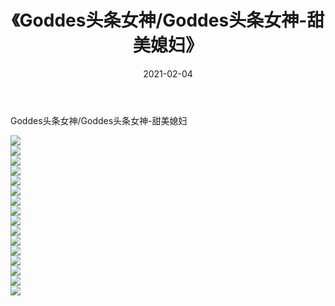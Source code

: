 ﻿---
layout: post
title:  《Goddes头条女神/Goddes头条女神-甜美媳妇》
date:   2021-02-04
img: http://img.660000.xyz/Sharelink/网络美图/2021/Goddes头条女神/Goddes头条女神-甜美媳妇/000.jpg
categories: [美女, 清纯, 唯美]
---

Goddes头条女神/Goddes头条女神-甜美媳妇

 ![](http://img.660000.xyz/Sharelink/网络美图/2021/Goddes头条女神/Goddes头条女神-甜美媳妇/001.jpg) <br>![](http://img.660000.xyz/Sharelink/网络美图/2021/Goddes头条女神/Goddes头条女神-甜美媳妇/002.jpg) <br>![](http://img.660000.xyz/Sharelink/网络美图/2021/Goddes头条女神/Goddes头条女神-甜美媳妇/003.jpg) <br>![](http://img.660000.xyz/Sharelink/网络美图/2021/Goddes头条女神/Goddes头条女神-甜美媳妇/004.jpg) <br>![](http://img.660000.xyz/Sharelink/网络美图/2021/Goddes头条女神/Goddes头条女神-甜美媳妇/005.jpg) <br>![](http://img.660000.xyz/Sharelink/网络美图/2021/Goddes头条女神/Goddes头条女神-甜美媳妇/006.jpg) <br>![](http://img.660000.xyz/Sharelink/网络美图/2021/Goddes头条女神/Goddes头条女神-甜美媳妇/007.jpg) <br>![](http://img.660000.xyz/Sharelink/网络美图/2021/Goddes头条女神/Goddes头条女神-甜美媳妇/008.jpg) <br>![](http://img.660000.xyz/Sharelink/网络美图/2021/Goddes头条女神/Goddes头条女神-甜美媳妇/009.jpg) <br>![](http://img.660000.xyz/Sharelink/网络美图/2021/Goddes头条女神/Goddes头条女神-甜美媳妇/010.jpg) <br>![](http://img.660000.xyz/Sharelink/网络美图/2021/Goddes头条女神/Goddes头条女神-甜美媳妇/011.jpg) <br>![](http://img.660000.xyz/Sharelink/网络美图/2021/Goddes头条女神/Goddes头条女神-甜美媳妇/012.jpg) <br>![](http://img.660000.xyz/Sharelink/网络美图/2021/Goddes头条女神/Goddes头条女神-甜美媳妇/013.jpg) <br>![](http://img.660000.xyz/Sharelink/网络美图/2021/Goddes头条女神/Goddes头条女神-甜美媳妇/014.jpg) <br>![](http://img.660000.xyz/Sharelink/网络美图/2021/Goddes头条女神/Goddes头条女神-甜美媳妇/015.jpg) <br>![](http://img.660000.xyz/Sharelink/网络美图/2021/Goddes头条女神/Goddes头条女神-甜美媳妇/016.jpg) <br>